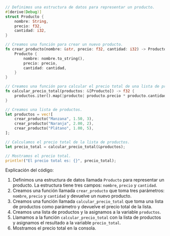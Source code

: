 ```rust
// Definimos una estructura de datos para representar un producto.
#[derive(Debug)]
struct Producto {
    nombre: String,
    precio: f32,
    cantidad: i32,
}

// Creamos una función para crear un nuevo producto.
fn crear_producto(nombre: &str, precio: f32, cantidad: i32) -> Producto {
    Producto {
        nombre: nombre.to_string(),
        precio: precio,
        cantidad: cantidad,
    }
}

// Creamos una función para calcular el precio total de una lista de productos.
fn calcular_precio_total(productos: &[Producto]) -> f32 {
    productos.iter().map(|producto| producto.precio * producto.cantidad as f32).sum()
}

// Creamos una lista de productos.
let productos = vec![
    crear_producto("Manzana", 1.50, 3),
    crear_producto("Naranja", 2.00, 2),
    crear_producto("Plátano", 1.00, 5),
];

// Calculamos el precio total de la lista de productos.
let precio_total = calcular_precio_total(&productos);

// Mostramos el precio total.
println!("El precio total es: {}", precio_total);
```

Explicación del código:

1. Definimos una estructura de datos llamada `Producto` para representar un producto. La estructura tiene tres campos: `nombre`, `precio` y `cantidad`.
2. Creamos una función llamada `crear_producto` que toma tres parámetros: `nombre`, `precio` y `cantidad` y devuelve un nuevo producto.
3. Creamos una función llamada `calcular_precio_total` que toma una lista de productos como parámetro y devuelve el precio total de la lista.
4. Creamos una lista de productos y la asignamos a la variable `productos`.
5. Llamamos a la función `calcular_precio_total` con la lista de productos y asignamos el resultado a la variable `precio_total`.
6. Mostramos el precio total en la consola.